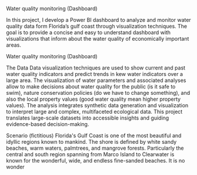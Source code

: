 Water quality monitoring (Dashboard)

In this project, I develop a Power BI dashboard to analyze and monitor water quality data form Florida’s gulf coast through visualization techniques. The goal is to provide a concise and easy to understand dashboard with visualizations that inform about the water quality of economically important areas.



Water quality monitoring (Dashboard)

The Data 
Data visualization techniques are used to show current and past water quality indicators and predict trends in kew water indicators over a large area. The visualization of water parameters and associated analyses allow to make decisions about water quality for the public (is it safe to swim), nature conservation policies (do we have to change something), and also the local property values (good water quality mean higher property values). The analysis integrates synthetic data generation and visualization to interpret large and complex, multifaceted ecological data. This project translates large-scale datasets into accessible insights and guiding evidence-based decision-making.



Scenario (fictitious)
Florida's Gulf Coast is one of the most beautiful and idyllic regions known to mankind. The shore is defined by white sandy beaches, warm waters, palmtrees, and mangrove forests. Particularly the central and south region spanning from Marco Island to Clearwater is known for the wonderful, wide, and endless fine-sanded beaches. It is no wonder 
